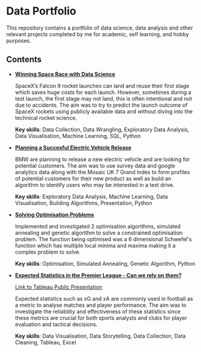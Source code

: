 # Data Portfolio

This repository contains a portfolio of data science, data analysis and other relevant projects completed by me for academic, self learning, and hobby purposes.

## Contents
- [**Winning Space Race with Data Science**](https://github.com/ikuzuki/Data-Portfolio/blob/main/Coursera%20IBM%20Data%20science%20capstone%20presentation.pdf)

  SpaceX’s Falcon 9 rocket launches can land and reuse their first stage which saves huge costs for each launch. However, sometimes during a test launch, the first stage may not land, this is often intentional and not due to accidents. The aim was to try to predict the launch outcome of SpaceX rockets using publicly available data and without diving into the technical rocket science.

  **Key skills**: Data Collection, Data Wrangling, Exploratory Data Analysis, Data Visualisation, Machine Learning, SQL, Python

- [**Planning a Succesful Electric Vehicle Release**](https://github.com/ikuzuki/Data-Portfolio/blob/main/Experian%20step%20up%20challenge%20-%20Issei%20Kuzuki.pdf)

  BMW are planning to release a new electric vehicle and are looking for potential customers. The aim was to use survey data and google analytics data along with the Mosaic UK 7 Grand Index to form profiles of potential customers for their new product as well as build an algorithm to identify users who may be interested in a test drive.

  **Key skills**: Exploratory Data Analysis, Machine Learning, Data Visualisation, Building Algorithms, Presentation, Python

- [**Solving Optimisation Problems**](https://github.com/ikuzuki/Data-Portfolio/blob/main/Solving%20optimisation%20problems.pdf)

  Implemented and investigated 2 optimisation algorithms, simulated annealing and genetic algorithm to solve a constrained optimisation problem. The function being optimised was a 6 dimensional Schwefel's function which has multiple local minima and maxima making it a complex problem to solve.

  **Key skills**: Optimisation, Simulated Annealing, Genetic Algorithm, Python

- [**Expected Statistics in the Premier League - Can we rely on them?**](https://github.com/ikuzuki/Data-Portfolio/blob/main/Expected%20Statistics%20in%20Football%20-%20Tableau%20project.pdf)
  
  [Link to Tableau Public Presentation](https://public.tableau.com/app/profile/issei.kuzuki/viz/ExpectedstatsintheEPLstory/xEPL?publish=yes)
  
  Expected statistics such as xG and xA are commonly used in football as a metric to analyse matches and player performance. The aim was to investigate the reliability and effectiveness of these statistics since these metrics are crucial for both sports analysts and clubs for player evaluation and tactical decisions.

  **Key skills**: Data Visualisation, Data Storytelling, Data Collection, Data Cleaning, Tableau, Excel

